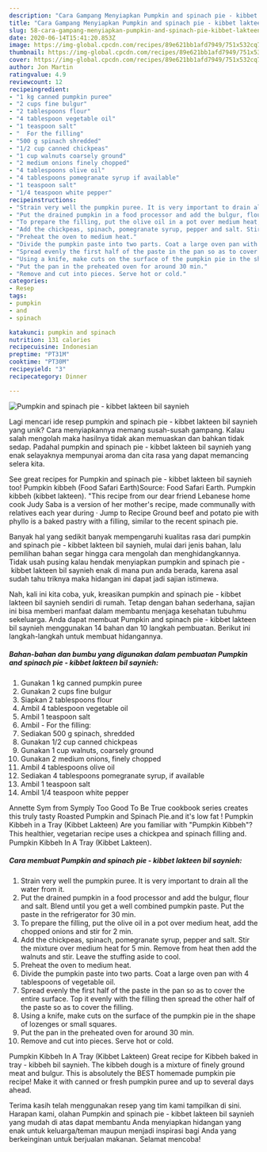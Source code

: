 ```yaml
---
description: "Cara Gampang Menyiapkan Pumpkin and spinach pie - kibbet lakteen bil saynieh, Bikin Ngiler"
title: "Cara Gampang Menyiapkan Pumpkin and spinach pie - kibbet lakteen bil saynieh, Bikin Ngiler"
slug: 58-cara-gampang-menyiapkan-pumpkin-and-spinach-pie-kibbet-lakteen-bil-saynieh-bikin-ngiler
date: 2020-06-14T15:41:20.853Z
image: https://img-global.cpcdn.com/recipes/89e621bb1afd7949/751x532cq70/pumpkin-and-spinach-pie-kibbet-lakteen-bil-saynieh-recipe-main-photo.jpg
thumbnail: https://img-global.cpcdn.com/recipes/89e621bb1afd7949/751x532cq70/pumpkin-and-spinach-pie-kibbet-lakteen-bil-saynieh-recipe-main-photo.jpg
cover: https://img-global.cpcdn.com/recipes/89e621bb1afd7949/751x532cq70/pumpkin-and-spinach-pie-kibbet-lakteen-bil-saynieh-recipe-main-photo.jpg
author: Jon Martin
ratingvalue: 4.9
reviewcount: 12
recipeingredient:
- "1 kg canned pumpkin puree"
- "2 cups fine bulgur"
- "2 tablespoons flour"
- "4 tablespoon vegetable oil"
- "1 teaspoon salt"
- "  For the filling"
- "500 g spinach shredded"
- "1/2 cup canned chickpeas"
- "1 cup walnuts coarsely ground"
- "2 medium onions finely chopped"
- "4 tablespoons olive oil"
- "4 tablespoons pomegranate syrup if available"
- "1 teaspoon salt"
- "1/4 teaspoon white pepper"
recipeinstructions:
- "Strain very well the pumpkin puree. It is very important to drain all the water from it."
- "Put the drained pumpkin in a food processor and add the bulgur, flour and salt. Blend until you get a well combined pumpkin paste. Put the paste in the refrigerator for 30 min."
- "To prepare the filling, put the olive oil in a pot over medium heat, add the chopped onions and stir for 2 min."
- "Add the chickpeas, spinach, pomegranate syrup, pepper and salt. Stir the mixture over medium heat for 5 min. Remove from heat then add the walnuts and stir. Leave the stuffing aside to cool."
- "Preheat the oven to medium heat."
- "Divide the pumpkin paste into two parts. Coat a large oven pan with 4 tablespoons of vegetable oil."
- "Spread evenly the first half of the paste in the pan so as to cover the entire surface. Top it evenly with the filling then spread the other half of the paste so as to cover the filling."
- "Using a knife, make cuts on the surface of the pumpkin pie in the shape of lozenges or small squares."
- "Put the pan in the preheated oven for around 30 min."
- "Remove and cut into pieces. Serve hot or cold."
categories:
- Resep
tags:
- pumpkin
- and
- spinach

katakunci: pumpkin and spinach 
nutrition: 131 calories
recipecuisine: Indonesian
preptime: "PT31M"
cooktime: "PT30M"
recipeyield: "3"
recipecategory: Dinner

---
```



![Pumpkin and spinach pie - kibbet lakteen bil saynieh](https://img-global.cpcdn.com/recipes/89e621bb1afd7949/751x532cq70/pumpkin-and-spinach-pie-kibbet-lakteen-bil-saynieh-recipe-main-photo.jpg)

Lagi mencari ide resep pumpkin and spinach pie - kibbet lakteen bil saynieh yang unik? Cara menyiapkannya memang susah-susah gampang. Kalau salah mengolah maka hasilnya tidak akan memuaskan dan bahkan tidak sedap. Padahal pumpkin and spinach pie - kibbet lakteen bil saynieh yang enak selayaknya mempunyai aroma dan cita rasa yang dapat memancing selera kita.

See great recipes for Pumpkin and spinach pie - kibbet lakteen bil saynieh too! Pumpkin kibbeh (Food Safari Earth)Source: Food Safari Earth. Pumpkin kibbeh (kibbet lakteen). &#34;This recipe from our dear friend Lebanese home cook Judy Saba is a version of her mother&#39;s recipe, made communally with relatives each year during · Jump to Recipe Ground beef and potato pie with phyllo is a baked pastry with a filling, similar to the recent spinach pie.

Banyak hal yang sedikit banyak mempengaruhi kualitas rasa dari pumpkin and spinach pie - kibbet lakteen bil saynieh, mulai dari jenis bahan, lalu pemilihan bahan segar hingga cara mengolah dan menghidangkannya. Tidak usah pusing kalau hendak menyiapkan pumpkin and spinach pie - kibbet lakteen bil saynieh enak di mana pun anda berada, karena asal sudah tahu triknya maka hidangan ini dapat jadi sajian istimewa.


Nah, kali ini kita coba, yuk, kreasikan pumpkin and spinach pie - kibbet lakteen bil saynieh sendiri di rumah. Tetap dengan bahan sederhana, sajian ini bisa memberi manfaat dalam membantu menjaga kesehatan tubuhmu sekeluarga. Anda dapat membuat Pumpkin and spinach pie - kibbet lakteen bil saynieh menggunakan 14 bahan dan 10 langkah pembuatan. Berikut ini langkah-langkah untuk membuat hidangannya.

<!--inarticleads1-->

##### Bahan-bahan dan bumbu yang digunakan dalam pembuatan Pumpkin and spinach pie - kibbet lakteen bil saynieh:

1. Gunakan 1 kg canned pumpkin puree
1. Gunakan 2 cups fine bulgur
1. Siapkan 2 tablespoons flour
1. Ambil 4 tablespoon vegetable oil
1. Ambil 1 teaspoon salt
1. Ambil  - For the filling:
1. Sediakan 500 g spinach, shredded
1. Gunakan 1/2 cup canned chickpeas
1. Gunakan 1 cup walnuts, coarsely ground
1. Gunakan 2 medium onions, finely chopped
1. Ambil 4 tablespoons olive oil
1. Sediakan 4 tablespoons pomegranate syrup, if available
1. Ambil 1 teaspoon salt
1. Ambil 1/4 teaspoon white pepper


Annette Sym from Symply Too Good To Be True cookbook series creates this truly tasty Roasted Pumpkin and Spinach Pie.and it&#39;s low fat ! Pumpkin Kibbeh in a Tray (Kibbet Lakteen) Are you familiar with &#34;Pumpkin Kibbeh&#34;? This healthier, vegetarian recipe uses a chickpea and spinach ﬁlling and. Pumpkin Kibbeh In A Tray (Kibbet Lakteen). 

<!--inarticleads2-->

##### Cara membuat Pumpkin and spinach pie - kibbet lakteen bil saynieh:

1. Strain very well the pumpkin puree. It is very important to drain all the water from it.
1. Put the drained pumpkin in a food processor and add the bulgur, flour and salt. Blend until you get a well combined pumpkin paste. Put the paste in the refrigerator for 30 min.
1. To prepare the filling, put the olive oil in a pot over medium heat, add the chopped onions and stir for 2 min.
1. Add the chickpeas, spinach, pomegranate syrup, pepper and salt. Stir the mixture over medium heat for 5 min. Remove from heat then add the walnuts and stir. Leave the stuffing aside to cool.
1. Preheat the oven to medium heat.
1. Divide the pumpkin paste into two parts. Coat a large oven pan with 4 tablespoons of vegetable oil.
1. Spread evenly the first half of the paste in the pan so as to cover the entire surface. Top it evenly with the filling then spread the other half of the paste so as to cover the filling.
1. Using a knife, make cuts on the surface of the pumpkin pie in the shape of lozenges or small squares.
1. Put the pan in the preheated oven for around 30 min.
1. Remove and cut into pieces. Serve hot or cold.


Pumpkin Kibbeh In A Tray (Kibbet Lakteen) Great recipe for Kibbeh baked in tray - kibbeh bil saynieh. The kibbeh dough is a mixture of finely ground meat and bulgur. This is absolutely the BEST homemade pumpkin pie recipe! Make it with canned or fresh pumpkin puree and up to several days ahead. 

Terima kasih telah menggunakan resep yang tim kami tampilkan di sini. Harapan kami, olahan Pumpkin and spinach pie - kibbet lakteen bil saynieh yang mudah di atas dapat membantu Anda menyiapkan hidangan yang enak untuk keluarga/teman maupun menjadi inspirasi bagi Anda yang berkeinginan untuk berjualan makanan. Selamat mencoba!
